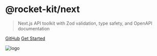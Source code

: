 # @rocket-kit/next

> Next.js API toolkit with Zod validation, type safety, and OpenAPI documentation

[GitHub](https://github.com/leomerida15/next-rocket-kit)
[Get Started](#getting-started)

<!-- background image -->

![logo](https://docsify.js.org/_media/color.png)
